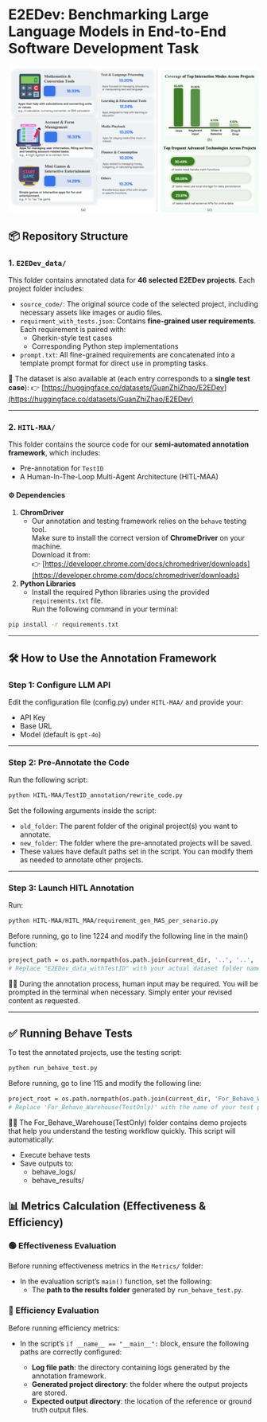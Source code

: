 # E2EDev: Benchmarking Large Language Models in End-to-End Software Development Task

![THE Features of E2EDev](./images/data_ana.png)

## 📦 Repository Structure

### 1. `E2EDev_data/`
This folder contains annotated data for **46 selected E2EDev projects**. Each project folder includes:

- `source_code/`: The original source code of the selected project, including necessary assets like images or audio files.
- `requirment_with_tests.json`: Contains **fine-grained user requirements**. Each requirement is paired with:
  - Gherkin-style test cases
  - Corresponding Python step implementations
- `prompt.txt`: All fine-grained requirements are concatenated into a template prompt format for direct use in prompting tasks.

📌 The dataset is also available at (each entry corresponds to a **single test case**): 
👉 [https://huggingface.co/datasets/GuanZhiZhao/E2EDev](https://huggingface.co/datasets/GuanZhiZhao/E2EDev)

---

### 2. `HITL-MAA/`
This folder contains the source code for our **semi-automated annotation framework**, which includes:

- Pre-annotation for `TestID`
- A Human-In-The-Loop Multi-Agent Architecture (HITL-MAA)

#### ⚙️ Dependencies
1. **ChromDriver**
   - Our annotation and testing framework relies on the `behave` testing tool.  
   Make sure to install the correct version of **ChromeDriver** on your machine.  
   Download it from:  
   👉 [https://developer.chrome.com/docs/chromedriver/downloads](https://developer.chrome.com/docs/chromedriver/downloads)
2. **Python Libraries**
   - Install the required Python libraries using the provided `requirements.txt` file.  
   Run the following command in your terminal:
```bash
pip install -r requirements.txt
```
---

## 🛠️ How to Use the Annotation Framework

### Step 1: Configure LLM API
Edit the configuration file (config.py) under `HITL-MAA/` and provide your:

- API Key
- Base URL
- Model (default is `gpt-4o`)

---

### Step 2: Pre-Annotate the Code

Run the following script:

```bash
python HITL-MAA/TestID_annotation/rewrite_code.py
```

Set the following arguments inside the script:

- `old_folder`: The parent folder of the original project(s) you want to annotate.
- `new_folder`: The folder where the pre-annotated projects will be saved. 
- These values have default paths set in the script. You can modify them as needed to annotate other projects.

---

### Step 3: Launch HITL Annotation

Run:

```bash
python HITL-MAA/HITL_MAA/requirement_gen_MAS_per_senario.py
```

Before running, go to line 1224 and modify the following line in the main() function:

```bash
project_path = os.path.normpath(os.path.join(current_dir, '..', '..', 'E2EDev_data_withTestID'))
# Replace "E2EDev_data_withTestID" with your actual dataset folder name (relative to E2EDev/), where you want to annotate user requirements and test cases.
```

👨‍💻 During the annotation process, human input may be required. You will be prompted in the terminal when necessary. Simply enter your revised content as requested.

---

## ✅ Running Behave Tests

To test the annotated projects, use the testing script:

```bash
python run_behave_test.py
```

Before running, go to line 115 and modify the following line:

```bash
project_root = os.path.normpath(os.path.join(current_dir, 'For_Behave_Warehouse(TestOnly)'))
# Replace 'For_Behave_Warehouse(TestOnly)' with the name of your test project folder (relative to E2EDev/).
```
👨‍💻 The For_Behave_Warehouse(TestOnly) folder contains demo projects that help you understand the testing workflow quickly.
This script will automatically:
- Execute behave tests
- Save outputs to:
  - behave_logs/ 
  - behave_results/

## 📊 Metrics Calculation (Effectiveness & Efficiency)
### 🟢 Effectiveness Evaluation

Before running effectiveness metrics in the `Metrics/` folder:

- In the evaluation script’s `main()` function, set the following:
  - The **path to the results folder** generated by `run_behave_test.py`.

### 🔵 Efficiency Evaluation

Before running efficiency metrics:

- In the script’s `if __name__ == "__main__":` block, ensure the following paths are correctly configured:

  - **Log file path**: the directory containing logs generated by the annotation framework.  
  - **Generated project directory**: the folder where the output projects are stored.  
  - **Expected output directory**: the location of the reference or ground truth output files.

